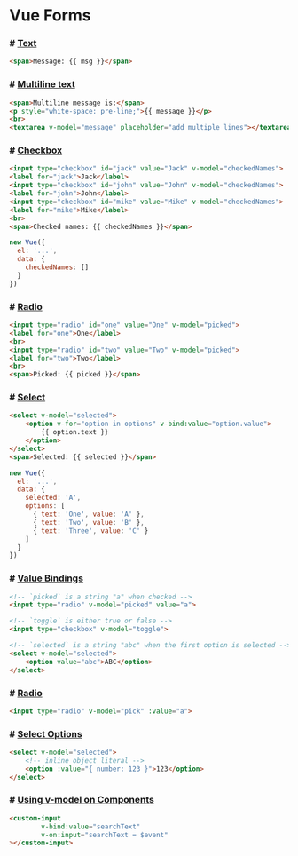 # Vue Forms

### \# [Text](https://vuejs.org/v2/guide/forms.html#Text)
```html
<span>Message: {{ msg }}</span>
```
### \# [Multiline text](https://vuejs.org/v2/guide/forms.html#Multiline-text)
```html
<span>Multiline message is:</span>
<p style="white-space: pre-line;">{{ message }}</p>
<br>
<textarea v-model="message" placeholder="add multiple lines"></textarea>
```
### \# [Checkbox](https://vuejs.org/v2/guide/forms.html#Checkbox)
```html
<input type="checkbox" id="jack" value="Jack" v-model="checkedNames">
<label for="jack">Jack</label>
<input type="checkbox" id="john" value="John" v-model="checkedNames">
<label for="john">John</label>
<input type="checkbox" id="mike" value="Mike" v-model="checkedNames">
<label for="mike">Mike</label>
<br>
<span>Checked names: {{ checkedNames }}</span>
```
```javascript
new Vue({
  el: '...',
  data: {
    checkedNames: []
  }
})
```
### \# [Radio](https://vuejs.org/v2/guide/forms.html#Radio)
```html
<input type="radio" id="one" value="One" v-model="picked">
<label for="one">One</label>
<br>
<input type="radio" id="two" value="Two" v-model="picked">
<label for="two">Two</label>
<br>
<span>Picked: {{ picked }}</span>
```
### \# [Select](https://vuejs.org/v2/guide/forms.html#Text)
```html
<select v-model="selected">
    <option v-for="option in options" v-bind:value="option.value">
        {{ option.text }}
    </option>
</select>
<span>Selected: {{ selected }}</span>
```
```javascript
new Vue({
  el: '...',
  data: {
    selected: 'A',
    options: [
      { text: 'One', value: 'A' },
      { text: 'Two', value: 'B' },
      { text: 'Three', value: 'C' }
    ]
  }
})
```
### \# [Value Bindings](https://vuejs.org/v2/guide/forms.html#Value-Bindings)
```html
<!-- `picked` is a string "a" when checked -->
<input type="radio" v-model="picked" value="a">

<!-- `toggle` is either true or false -->
<input type="checkbox" v-model="toggle">

<!-- `selected` is a string "abc" when the first option is selected -->
<select v-model="selected">
    <option value="abc">ABC</option>
</select>
```
### \# [Radio](https://vuejs.org/v2/guide/forms.html#Radio-1)
```html
<input type="radio" v-model="pick" :value="a">
``````
### \# [Select Options](https://vuejs.org/v2/guide/forms.html#Select-Options)
```html
<select v-model="selected">
    <!-- inline object literal -->
    <option :value="{ number: 123 }">123</option>
</select>
```
### \# [Using v-model on Components](https://vuejs.org/v2/guide/components.html#Using-v-model-on-Components)
```html
<custom-input
        v-bind:value="searchText"
        v-on:input="searchText = $event"
></custom-input>
```